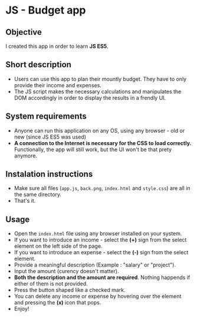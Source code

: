 # JS - Budget app

## Objective

I created this app in order to learn **JS ES5**.

## Short description

- Users can use this app to plan their mountly budget. They have to only provide their income and expenses.
- The JS script makes the necessary calculations and manipulates the DOM accordingly in order to display the results in a frendly UI.

## System requirements

- Anyone can run this application on any OS, using any browser - old or new (since JS ES5 was used)
- **A connection to the Internet is necessary for the CSS to load correctly.** Functionally, the app will still work, but the UI won't be that prety anymore.

## Instalation instructions

- Make sure all files (`app.js`, `back.png`, `index.html` and `style.css`) are all in the same directory.
- That's it.
  
## Usage

- Open the `index.html` file using any browser installed on your system.
- If you want to introduce an income - select the **(+)** sign from the select element on the left side of the page.
- If you want to introduce an expense - select the **(-)** sign from the select element.
- Provide a meaningful description (Example : "salary" or "project").
- Input the amount (curency doesn't matter).
- **Both the description and the amount are required**. Nothing happends if either of them is not provided.
- Press the button shaped like a checked mark.
- You can delete any income or expense by hovering over the element and pressing the **(x)** icon that pops.
- Enjoy!
